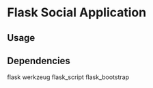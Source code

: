 
# Flask Social Application

## Usage


## Dependencies
flask
werkzeug
flask_script
flask_bootstrap

